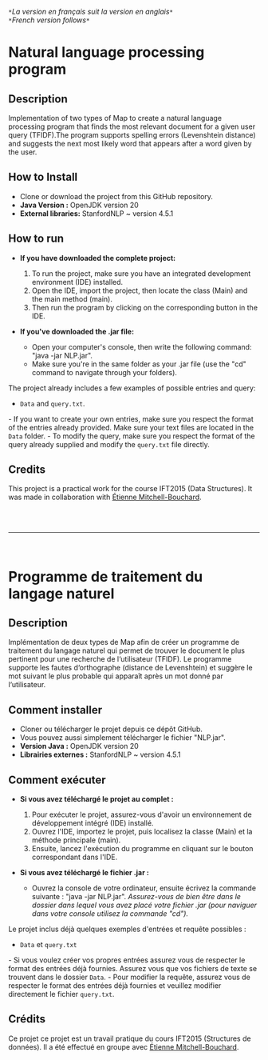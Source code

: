 `*`*La version en français suit la version en anglais*`*`  
`*`*French version follows*`*`

# Natural language processing program

## Description

Implementation of two types of Map to create a natural language processing program that finds the most relevant document for a given user query (TFIDF).The program supports spelling errors (Levenshtein distance) and suggests the next most likely word that appears after a word given by the user.

## How to Install

* Clone or download the project from this GitHub repository.
* **Java Version :** OpenJDK version 20
* **External libraries:** StanfordNLP ~ version 4.5.1

## How to run

* **If you have downloaded the complete project:**
	 1. To run the project, make sure you have an integrated development environment (IDE) installed.
	2. Open the IDE, import the project, then locate the class (Main) and the main method (main). 
	3. Then run the program by clicking on the corresponding button in the IDE.
	
* **If you've downloaded the .jar file:**
  * Open your computer's console, then write the following command: "java -jar NLP.jar".
  * Make sure you're in the same folder as your .jar file (use the "cd" command to navigate through your folders).

The project already includes a few examples of possible entries and query:

* `Data` and `query.txt`.

*-* If you want to create your own entries, make sure you respect the format of the entries already provided. Make sure your text files are located in the `Data` folder.
*-* To modify the query, make sure you respect the format of the query already supplied and modify the `query.txt` file directly.

## Credits

This project is a practical work for the course IFT2015 (Data Structures). It was made in collaboration with [Étienne Mitchell-Bouchard](https://github.com/DarkZant).

<br><br>
___

<br>

# Programme de traitement du langage naturel

## Description

Implémentation de deux types de Map afin de créer un programme de traitement du langage naturel qui permet de trouver le document le plus pertinent pour une recherche de l‘utilisateur (TFIDF). Le programme supporte les fautes d‘orthographe (distance de Levenshtein) et suggère le mot suivant le plus probable qui apparaît après un mot donné par l‘utilisateur.

## Comment installer

* Cloner ou télécharger le projet depuis ce dépôt GitHub.
* Vous pouvez aussi simplement télécharger le fichier "NLP.jar".
* **Version Java :** OpenJDK version 20
* **Librairies externes :** StanfordNLP ~ version 4.5.1

## Comment exécuter

* **Si vous avez téléchargé le projet au complet :**
	 1. Pour exécuter le projet, assurez-vous d'avoir un environnement de développement intégré (IDE) installé.
	2. Ouvrez l'IDE, importez le projet, puis localisez la classe (Main) et la méthode principale (main). 
	3. Ensuite, lancez l'exécution du programme en cliquant sur le bouton correspondant dans l'IDE.
	
* **Si vous avez téléchargé le fichier .jar :**
  * Ouvrez la console de votre ordinateur, ensuite écrivez la commande suivante : "java -jar NLP.jar".
  *Assurez-vous de bien être dans le dossier dans lequel vous avez placé votre fichier .jar (pour naviguer dans votre console utilisez la commande "cd").*

Le projet inclus déjà quelques exemples d'entrées et requête possibles :

* `Data` et `query.txt`

*-* Si vous voulez créer vos propres entrées assurez vous de respecter le format des entrées déjà fournies. Assurez vous que vos fichiers de texte se trouvent dans le dossier `Data`.
*-* Pour modifier la requête, assurez vous de respecter le format des entrées déjà fournies et veuillez modifier directement le fichier `query.txt`.


## Crédits

Ce projet ce projet est un travail pratique du cours IFT2015 (Structures de données). Il a été effectué en groupe avec [Étienne Mitchell-Bouchard](https://github.com/DarkZant).
